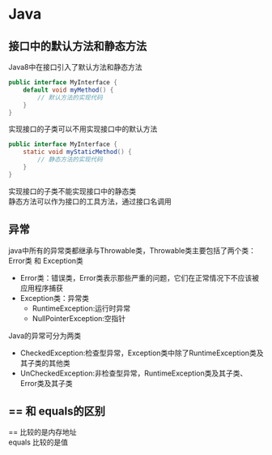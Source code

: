 # Java

## 接口中的默认方法和静态方法

Java8中在接口引入了默认方法和静态方法

```java
public interface MyInterface {
    default void myMethod() {
        // 默认方法的实现代码
    }
}
```

实现接口的子类可以不用实现接口中的默认方法

```java
public interface MyInterface {
    static void myStaticMethod() {
        // 静态方法的实现代码
    }
}
```

实现接口的子类不能实现接口中的静态类  
静态方法可以作为接口的工具方法，通过接口名调用

## 异常

java中所有的异常类都继承与Throwable类，Throwable类主要包括了两个类：Error类 和 Exception类  

- Error类：错误类，Error类表示那些严重的问题，它们在正常情况下不应该被应用程序捕获
- Exception类：异常类
  - RuntimeException:运行时异常
  - NullPointerException:空指针

Java的异常可分为两类

- CheckedException:检查型异常，Exception类中除了RuntimeException类及其子类的其他类
- UnCheckedException:非检查型异常，RuntimeException类及其子类、Error类及其子类

## == 和 equals的区别

==      比较的是内存地址  
equals  比较的是值
